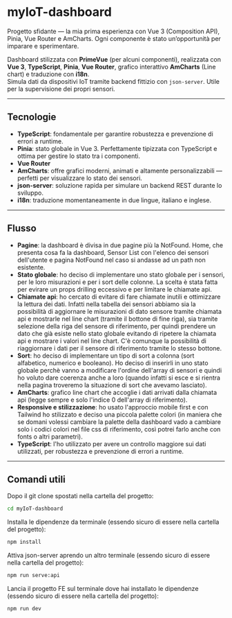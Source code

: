 # myIoT-dashboard

Progetto sfidante — la mia prima esperienza con Vue 3 (Composition API), Pinia, Vue Router e AmCharts. Ogni componente è stato un’opportunità per imparare e sperimentare. 

Dashboard stilizzata con **PrimeVue** (per alcuni componenti), realizzata con **Vue 3**, **TypeScript**, **Pinia**, **Vue Router**, grafico interattivo **AmCharts** (Line chart) e traduzione con **i18n**.  
Simula dati da dispositivi IoT tramite backend fittizio con `json-server`. Utile per la supervisione dei propri sensori.

---

## Tecnologie

- **TypeScript**: fondamentale per garantire robustezza e prevenzione di errori a runtime.
- **Pinia**: stato globale in Vue 3. Perfettamente tipizzata con TypeScript e ottima per gestire lo stato tra i componenti.
- **Vue Router**
- **AmCharts**: offre grafici moderni, animati e altamente personalizzabili — perfetti per visualizzare lo stato dei sensori.
- **json-server**: soluzione rapida per simulare un backend REST durante lo sviluppo.
- **i18n**: traduzione momentaneamente in due lingue, italiano e inglese.

---

## Flusso

- **Pagine**: la dashboard è divisa in due pagine più la NotFound. Home, che presenta cosa fa la dashboard, Sensor List con l'elenco dei sensori dell'utente e pagina NotFound nel caso si andasse ad un path non esistente.
- **Stato globale**: ho deciso di implementare uno stato globale per i sensori, per le loro misurazioni e per i sort delle colonne. La scelta è stata fatta per evirare un props drilling eccessivo e per limitare le chiamate api.
- **Chiamate api**: ho cercato di evitare di fare chiamate inutili e ottimizzare la lettura dei dati. Infatti nella tabella dei sensori abbiamo sia la possibilità di aggiornare le misurazioni di dato sensore tramite chiamata api e mostrarle nel line chart (tramite il bottone di fine riga), sia tramite selezione della riga del sensore di riferimento, per quindi prendere un dato che già esiste nello stato globale evitando di ripetere la chiamata api e mostrare i valori nel line chart. C'è comunque la possibilità di riaggiornare i dati per il sensore di riferimento tramite lo stesso bottone.
- **Sort**: ho deciso di implementare un tipo di sort a colonna (sort alfabetico, numerico e booleano). Ho deciso di inserirli in uno stato globale perchè vanno a modificare l'ordine dell'array di sensori e quindi ho voluto dare coerenza anche a loro (quando infatti si esce e si rientra nella pagina troveremo la situazione di sort che avevamo lasciato).
- **AmCharts**: grafico line chart che accoglie i dati arrivati dalla chiamata api (legge sempre e solo l'indice 0 dell'array di riferimento).
- **Responsive e stilizzazione**: ho usato l'approccio mobile first e con Tailwind ho stilizzato e deciso una piccola palette colori (in maniera che se domani volessi cambiare la palette della dashboard vado a cambiare solo i codici colori nel file css di riferimento, così potrei farlo anche con fonts o altri parametri).
- **TypeScript**: l'ho utilizzato per avere un controllo maggiore sui dati utilizzati, per robustezza e prevenzione di errori a runtime.

---

## Comandi utili

Dopo il git clone spostati nella cartella del progetto:

```bash
cd myIoT-dashboard
```

Installa le dipendenze da terminale (essendo sicuro di essere nella cartella del progetto):

```bash
npm install
```

Attiva json-server aprendo un altro terminale (essendo sicuro di essere nella cartella del progetto):

```bash
npm run serve:api
```

Lancia il progetto FE sul terminale dove hai installato le dipendenze (essendo sicuro di essere nella cartella del progetto):

```bash
npm run dev
```
